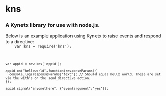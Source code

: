 <h1>kns</h1>
<h3>A Kynetx library for use with node.js.</h3>

<p>
  Below is an example application using Kynetx to raise events and respond to a directive:

  <code>
    var kns = require('kns');<br />

    var appid = new kns('appid');

    appid.on("helloworld",function(responseParams){
      console.log(responseParams['text']; // Should equal hello world. These are set via the with's on the send_directive action.
    });

    appid.signal("anyonethere", {"eventargument":"yes"});
  </code>
</p>
